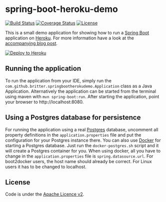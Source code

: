 # spring-boot-heroku-demo

[![Build Status](https://travis-ci.org/britter/spring-boot-heroku-demo.svg?branch=master)](https://travis-ci.org/britter/spring-boot-heroku-demo)
[![Coverage Status](https://coveralls.io/repos/britter/spring-boot-heroku-demo/badge.svg?branch=master&service=github)](https://coveralls.io/github/britter/spring-boot-heroku-demo?branch=master)
[![License](http://img.shields.io/:license-apache-blue.svg)](http://www.apache.org/licenses/LICENSE-2.0.html)

This is a small demo application for showing how to run a [Spring Boot](http://projects.spring.io/spring-boot/)
application on [Heroku](http://heroku.com). For more information have a look at the
[accompanying blog post](https://blog.codecentric.de/en/2015/10/deploying-spring-boot-applications-to-heroku).

[![Deploy to Heroku](https://www.herokucdn.com/deploy/button.png)](https://heroku.com/deploy)

## Running the application

To run the application from your IDE, simply run the `com.github.britter.springbootherokudemo.Application` class as
a Java Application.
Alternatively the application can be started from the terminal using maven with `mvn spring-boot:run`.
After starting the application, point your browser to http://localhost:8080.

## Using a Postgres database for persistence

For running the application using a real [Postgres](http://www.postgresql.org/) database, uncomment all property
definitions in the `application.properties` file and put the configuration for your Postgres instance there.
You can also use [Docker](http://docker.com) for starting a Postgres database. Just run the `docker-postgres.sh` script
and it will create a Postgres container for you. When using docker, all you have to change in the
`application.properties` file is `spring.datasource.url`. For boot2docker users, the host name should already be
correct. For Linux users it has to be changed to localhost.

## License

Code is under the [Apache Licence v2](https://www.apache.org/licenses/LICENSE-2.0.txt).
